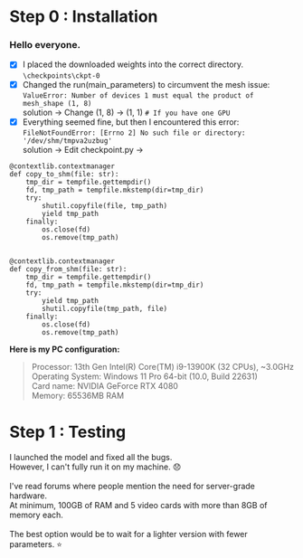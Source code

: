 # Step 0 : Installation
### Hello everyone.

- [x] I placed the downloaded weights into the correct directory.<br>
`\checkpoints\ckpt-0` <br>
- [x] Changed the run(main_parameters) to circumvent the mesh issue:<br>
`ValueError: Number of devices 1 must equal the product of mesh_shape (1, 8)` <br>
solution -> Change (1, 8) -> (1, 1)  `# If you have one GPU`<br>
- [x] Everything seemed fine, but then I encountered this error:<br>
`FileNotFoundError: [Errno 2] No such file or directory: '/dev/shm/tmpva2uzbug'` <br>
solution -> Edit checkpoint.py -> <br>
```
@contextlib.contextmanager
def copy_to_shm(file: str):
    tmp_dir = tempfile.gettempdir()
    fd, tmp_path = tempfile.mkstemp(dir=tmp_dir)
    try:
        shutil.copyfile(file, tmp_path)
        yield tmp_path
    finally:
        os.close(fd)
        os.remove(tmp_path)


@contextlib.contextmanager
def copy_from_shm(file: str):
    tmp_dir = tempfile.gettempdir()
    fd, tmp_path = tempfile.mkstemp(dir=tmp_dir)
    try:
        yield tmp_path
        shutil.copyfile(tmp_path, file)
    finally:
        os.close(fd)
        os.remove(tmp_path)
```

**Here is my PC configuration: <br>**
> Processor: 13th Gen Intel(R) Core(TM) i9-13900K (32 CPUs), ~3.0GHz <br>
> Operating System: Windows 11 Pro 64-bit (10.0, Build 22631) <br>
> Card name: NVIDIA GeForce RTX 4080 <br>
> Memory: 65536MB RAM <br>
# Step 1 : Testing 
I launched the model and fixed all the bugs. <br>
However, I can't fully run it on my machine. 😞<br><br>
I've read forums where people mention the need for server-grade hardware.<br>
At minimum, 100GB of RAM and 5 video cards with more than 8GB of memory each.<br><br>
The best option would be to wait for a lighter version with fewer parameters. ⭐<br>
